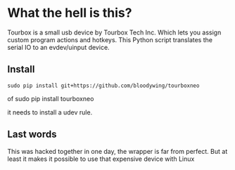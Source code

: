 # What the hell is this?

Tourbox is a small usb device by Tourbox Tech Inc. Which lets you assign custom program actions and hotkeys.
This Python script translates the serial IO to an evdev/uinput device.

## Install

    sudo pip install git+https://github.com/bloodywing/tourboxneo
    
of
    sudo pip install tourboxneo
    
it needs to install a udev rule.

## Last words

This was hacked together in one day, the wrapper is far from perfect. But at least it makes it possible to use that
expensive device with Linux
